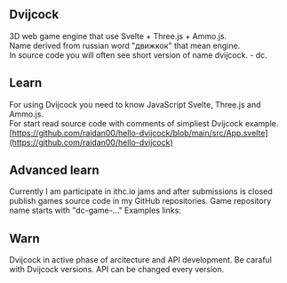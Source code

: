 ## Dvijcock
3D web game engine that use Svelte + Three.js + Ammo.js. <br/>
Name derived from russian word "движкок" that mean engine. <br/>
In source code you will often see short version of name dvijcock. - dc.
## Learn
For using Dvijcock you need to know JavaScript Svelte, Three.js and Ammo.js.<br/>
For start read source code with comments of simpliest Dvijcock example.
[https://github.com/raidan00/hello-dvijcock/blob/main/src/App.svelte](https://github.com/raidan00/hello-dvijcock)
## Advanced learn
Currently I am participate in ithc.io jams and after submissions is closed publish games source code in my GitHub repositories. Game repository name starts with "dc-game-..." Examples links:
## Warn
Dvijcock in active phase of arcitecture and API development. Be caraful with Dvijcock versions. API can be changed every version.

